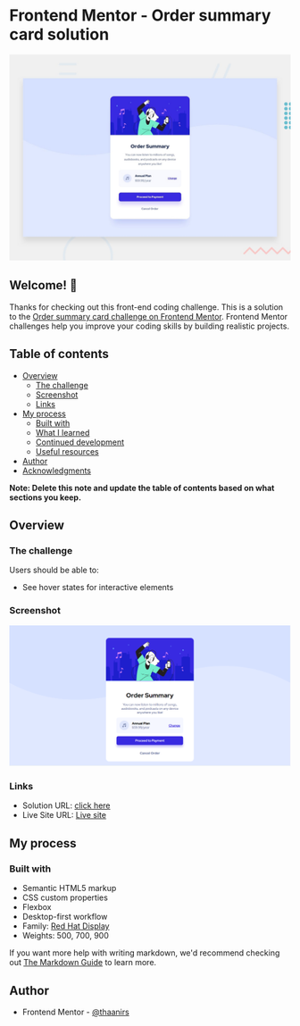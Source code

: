 # Frontend Mentor - Order summary card solution

![Design preview for the Order summary card coding challenge](./design/desktop-preview.jpg)

## Welcome! 👋

Thanks for checking out this front-end coding challenge.
This is a solution to the [Order summary card challenge on Frontend Mentor](https://www.frontendmentor.io/challenges/order-summary-component-QlPmajDUj). Frontend Mentor challenges help you improve your coding skills by building realistic projects. 

## Table of contents

- [Overview](#overview)
  - [The challenge](#the-challenge)
  - [Screenshot](#screenshot)
  - [Links](#links)
- [My process](#my-process)
  - [Built with](#built-with)
  - [What I learned](#what-i-learned)
  - [Continued development](#continued-development)
  - [Useful resources](#useful-resources)
- [Author](#author)
- [Acknowledgments](#acknowledgments)

**Note: Delete this note and update the table of contents based on what sections you keep.**

## Overview

### The challenge

Users should be able to:

- See hover states for interactive elements

### Screenshot

![](./screenshot.PNG)





### Links

- Solution URL: [click here](https://your-solution-url.com)
- Live Site URL: [Live site](https://thaanirs.github.io/Order-summary-card-solution/)

## My process

### Built with

- Semantic HTML5 markup
- CSS custom properties
- Flexbox
- Desktop-first workflow
- Family: [Red Hat Display](https://fonts.google.com/specimen/Red+Hat+Display)
- Weights: 500, 700, 900



If you want more help with writing markdown, we'd recommend checking out [The Markdown Guide](https://www.markdownguide.org/) to learn more.



## Author

- Frontend Mentor - [@thaanirs](https://www.frontendmentor.io/profile/thaanirs)



